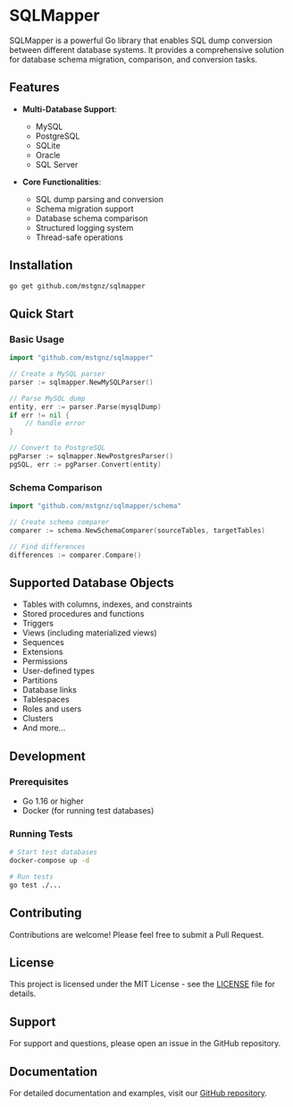 # SQLMapper

SQLMapper is a powerful Go library that enables SQL dump conversion between different database systems. It provides a comprehensive solution for database schema migration, comparison, and conversion tasks.

## Features

- **Multi-Database Support**: 
  - MySQL
  - PostgreSQL
  - SQLite
  - Oracle
  - SQL Server

- **Core Functionalities**:
  - SQL dump parsing and conversion
  - Schema migration support
  - Database schema comparison
  - Structured logging system
  - Thread-safe operations

## Installation

```bash
go get github.com/mstgnz/sqlmapper
```

## Quick Start

### Basic Usage

```go
import "github.com/mstgnz/sqlmapper"

// Create a MySQL parser
parser := sqlmapper.NewMySQLParser()

// Parse MySQL dump
entity, err := parser.Parse(mysqlDump)
if err != nil {
    // handle error
}

// Convert to PostgreSQL
pgParser := sqlmapper.NewPostgresParser()
pgSQL, err := pgParser.Convert(entity)
```

### Schema Comparison

```go
import "github.com/mstgnz/sqlmapper/schema"

// Create schema comparer
comparer := schema.NewSchemaComparer(sourceTables, targetTables)

// Find differences
differences := comparer.Compare()
```

## Supported Database Objects

- Tables with columns, indexes, and constraints
- Stored procedures and functions
- Triggers
- Views (including materialized views)
- Sequences
- Extensions
- Permissions
- User-defined types
- Partitions
- Database links
- Tablespaces
- Roles and users
- Clusters
- And more...

## Development

### Prerequisites

- Go 1.16 or higher
- Docker (for running test databases)

### Running Tests

```bash
# Start test databases
docker-compose up -d

# Run tests
go test ./...
```

## Contributing

Contributions are welcome! Please feel free to submit a Pull Request.

## License

This project is licensed under the MIT License - see the [LICENSE](LICENSE) file for details.

## Support

For support and questions, please open an issue in the GitHub repository.

## Documentation

For detailed documentation and examples, visit our [GitHub repository](https://github.com/mstgnz/sqlmapper).
